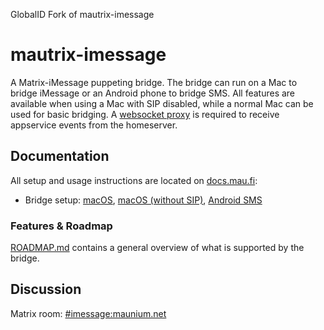 GlobalID Fork of mautrix-imessage

# mautrix-imessage
A Matrix-iMessage puppeting bridge. The bridge can run on a Mac to bridge
iMessage or an Android phone to bridge SMS. All features are available when
using a Mac with SIP disabled, while a normal Mac can be used for basic
bridging. A [websocket proxy](https://github.com/mautrix/wsproxy)
is required to receive appservice events from the homeserver.

## Documentation
All setup and usage instructions are located on
[docs.mau.fi](https://docs.mau.fi/bridges/go/imessage/index.html):

* Bridge setup:
  [macOS](https://docs.mau.fi/bridges/go/imessage/mac/setup.html),
  [macOS (without SIP)](https://docs.mau.fi/bridges/go/imessage/mac-nosip/setup.html),
  [Android SMS](https://docs.mau.fi/bridges/go/imessage/android/setup.html)

### Features & Roadmap
[ROADMAP.md](https://github.com/mautrix/imessage/blob/master/ROADMAP.md)
contains a general overview of what is supported by the bridge.

## Discussion
Matrix room: [#imessage:maunium.net](https://matrix.to/#/#imessage:maunium.net)
